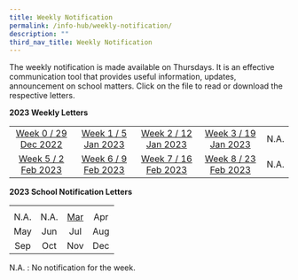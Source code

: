 ```yaml
---
title: Weekly Notification
permalink: /info-hub/weekly-notification/
description: ""
third_nav_title: Weekly Notification
---
```

<p>The weekly notification is made available on Thursdays. It is an effective communication tool that provides useful information, updates, announcement on school matters. Click on the file to read or download the respective letters.</p>
<p><strong>2023 Weekly Letters</strong></p>
<table>
<tbody>
<tr>
<td style="text-align: center;"><a href="https://drive.google.com/file/d/1VhV4Ac8Qwj_IzQXv0GEDmfUIHJJeitVu/view" target="_blank" rel="noopener">Week 0 / 29 Dec 2022</a></td>
<td style="text-align: center;"><a href="https://drive.google.com/file/d/1a8TDiUnzCCI-fdP3HCSuhpFhuguGiI5g/view" target="_blank" rel="noopener">Week 1 / 5 Jan 2023</a></td>
<td style="text-align: center;"><a href="https://drive.google.com/file/d/1labU3gWjR4goRjHlS2WUZly7-PDTVvk1/view" target="_blank" rel="noopener">Week 2 / 12 Jan 2023</a></td>
<td style="text-align: center;"><a href="https://drive.google.com/file/d/1kD16HdTrCLbSh-lpa_fSEf2UM57tb6KO/view?usp=sharing" target="_blank" rel="noopener">Week 3 / 19 Jan 2023</a></td>
<td style="text-align: center;">N.A.</td>
</tr>
<tr>
<td style="text-align: center;"><a href="https://drive.google.com/file/d/1gEbGsqJ6yWB4P009-vGmnR3xtc95pS5F/view?usp=sharing" target="_blank" rel="noopener">Week 5 / 2 Feb 2023</a></td>
<td style="text-align: center;"><a href="https://drive.google.com/file/d/1vd6CqUsPqAs2BTOVTkFP-8qHYLZABS74/view?usp=sharing" target="_blank" rel="noopener">Week 6 / 9 Feb 2023</a></td>
<td style="text-align: center;"><a href="https://drive.google.com/file/d/11oSj-tIHEfnyqgtRAxdd5EOcsXfUtnYu/view?usp=sharing" target="_blank" rel="noopener">Week 7 / 16 Feb 2023</a></td>
	<td style="text-align: center;"><a href="https://drive.google.com/file/d/1UzpI6nAMpbrUWAVSzvFN-3UxThk62nD0/view?usp=sharing" target="_blank" rel="noopener">Week 8 / 23 Feb 2023</a></td>
	<td style="text-align: center;">N.A.</td>
</tr>
</tbody>
</table>
<p><strong>2023 School Notification Letters</strong></p>
<table>
<tbody>
<tr>
<th style="text-align: center;"></th>
</tr>
<tr>
<td style="text-align: center;">N.A.</td>
<td style="text-align: center;">N.A.</td>
<td style="text-align: center;"><a href="https://drive.google.com/file/d/1dMsDNeDEjSH2KcLJrSZlxHvzyySnPl8O/view?usp=sharing" target="_blank" rel="noopener">Mar</a></td>
<td style="text-align: center;">Apr</td>
</tr>
<tr>
<td style="text-align: center;">May</td>
<td style="text-align: center;">Jun</td>
<td style="text-align: center;">Jul</td>
<td style="text-align: center;">Aug</td>
</tr>
	<tr>
	<td style="text-align: center;">Sep</td>
<td style="text-align: center;">Oct</td>
<td style="text-align: center;">Nov</td>
<td style="text-align: center;">Dec</td>
</tr>
</tbody>
</table>
<p>N.A. : No notification for the week.</p>